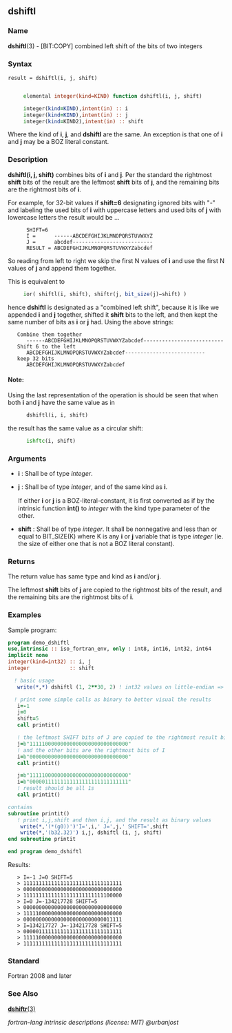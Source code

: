 ## dshiftl

### **Name**

**dshiftl**(3) - \[BIT:COPY\] combined left shift of the bits of two integers

### **Syntax**
    result = dshiftl(i, j, shift)
```fortran
```
```fortran
     elemental integer(kind=KIND) function dshiftl(i, j, shift)

     integer(kind=KIND),intent(in) :: i
     integer(kind=KIND),intent(in) :: j
     integer(kind=KIND2),intent(in) :: shift
```
  Where the kind of **i**, **j**, and **dshiftl** are the same.  An
  exception is that one of **i** and **j** may be a BOZ literal constant.

### **Description**

  **dshiftl(i, j, shift)** combines bits of **i** and **j**. Per the
  standard the rightmost **shift** bits of the result are the leftmost
  **shift** bits of **j**, and the remaining bits are the rightmost bits
  of **i**.

  For example, for 32-bit values if **shift=6** designating ignored
  bits with "-" and labeling the used bits of **i** with uppercase
  letters and used bits of **j** with lowercase letters the result
  would be ...
```text
      SHIFT=6
      I =      ------ABCDEFGHIJKLMNOPQRSTUVWXYZ
      J =      abcdef--------------------------
      RESULT = ABCDEFGHIJKLMNOPQRSTUVWXYZabcdef
```
  So reading from left to right we skip the first N values of **i**
  and use the first N values of **j** and append them together.

  This is equivalent to
```fortran
     ior( shiftl(i, shift), shiftr(j, bit_size(j)−shift) )
```
  hence **dshiftl** is designated as a "combined left shift", because
  it is like we appended **i** and **j** together, shifted it **shift**
  bits to the left, and then kept the same number of bits as **i** or
  **j** had. Using the above strings:
```text
   Combine them together
      ------ABCDEFGHIJKLMNOPQRSTUVWXYZabcdef--------------------------
   Shift 6 to the left
      ABCDEFGHIJKLMNOPQRSTUVWXYZabcdef--------------------------
   keep 32 bits
      ABCDEFGHIJKLMNOPQRSTUVWXYZabcdef
```

#### Note:
  Using the last representation of the operation is should be
  seen that when both **i** and **j** have the same value as in
```fortran
      dshiftl(i, i, shift)
```
  the result has the same value as a circular shift:
```fortran
      ishftc(i, shift)
```

### **Arguments**

- **i**
  : Shall be of type _integer_.

- **j**
  : Shall be of type _integer_, and of the same kind as **i**.

  If either **i** or **j** is a BOZ-literal-constant, it is ﬁrst
  converted as if by the intrinsic function **int()** to _integer_
  with the kind type parameter of the other.

- **shift**
  : Shall be of type _integer_.
    It shall be nonnegative and less than or equal to BIT_SIZE(K) where K is
    any **i** or **j** variable that is type _integer_ (ie. the size of either
    one that is not a BOZ literal constant).

### **Returns**

  The return value has same type and kind as **i** and/or **j**.

  The leftmost **shift** bits of **j** are copied to the rightmost bits
  of the result, and the remaining bits are the rightmost bits of **i**.

### **Examples**

Sample program:

```fortran
program demo_dshiftl
use,intrinsic :: iso_fortran_env, only : int8, int16, int32, int64
implicit none
integer(kind=int32) :: i, j
integer             :: shift

  ! basic usage
   write(*,*) dshiftl (1, 2**30, 2) ! int32 values on little-endian => 5

  ! print some simple calls as binary to better visual the results
   i=-1
   j=0
   shift=5
   call printit()

   ! the leftmost SHIFT bits of J are copied to the rightmost result bits
   j=b"11111000000000000000000000000000"
   ! and the other bits are the rightmost bits of I
   i=b"00000000000000000000000000000000"
   call printit()

   j=b"11111000000000000000000000000000"
   i=b"00000111111111111111111111111111"
   ! result should be all 1s
   call printit()

contains
subroutine printit()
   ! print i,j,shift and then i,j, and the result as binary values
    write(*,'(*(g0))')'I=',i,' J=',j,' SHIFT=',shift
    write(*,'(b32.32)') i,j, dshiftl (i, j, shift)
end subroutine printit

end program demo_dshiftl
```

Results:

```text
   > I=-1 J=0 SHIFT=5
   > 11111111111111111111111111111111
   > 00000000000000000000000000000000
   > 11111111111111111111111111100000
   > I=0 J=-134217728 SHIFT=5
   > 00000000000000000000000000000000
   > 11111000000000000000000000000000
   > 00000000000000000000000000011111
   > I=134217727 J=-134217728 SHIFT=5
   > 00000111111111111111111111111111
   > 11111000000000000000000000000000
   > 11111111111111111111111111111111
```

### **Standard**

Fortran 2008 and later

### **See Also**

[**dshiftr**(3)](#dshiftr)

 _fortran-lang intrinsic descriptions (license: MIT) \@urbanjost_

